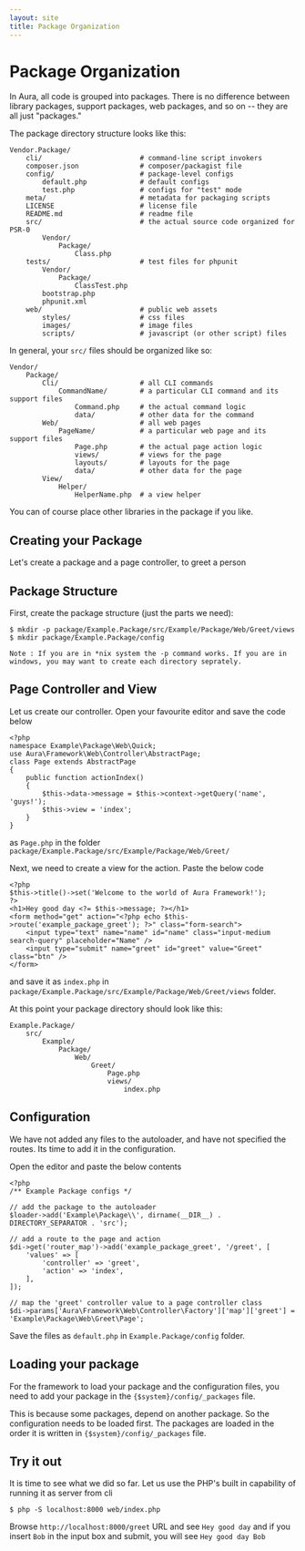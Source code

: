 ```yaml
---
layout: site
title: Package Organization
---
```


# Package Organization #

In Aura, all code is grouped into packages. There is no difference between
library packages, support packages, web packages, and so on -- they are all
just "packages."

The package directory structure looks like this:

    
    Vendor.Package/
        cli/                        # command-line script invokers
        composer.json               # composer/packagist file
        config/                     # package-level configs
            default.php             # default configs
            test.php                # configs for "test" mode
        meta/                       # metadata for packaging scripts
        LICENSE                     # license file
        README.md                   # readme file
        src/                        # the actual source code organized for PSR-0
            Vendor/
                Package/
                    Class.php
        tests/                      # test files for phpunit
            Vendor/
                Package/
                    ClassTest.php
            bootstrap.php
            phpunit.xml
        web/                        # public web assets
            styles/                 # css files
            images/                 # image files
            scripts/                # javascript (or other script) files

In general, your `src/` files should be organized like so:

    
    Vendor/
        Package/
            Cli/                    # all CLI commands
                CommandName/        # a particular CLI command and its support files
                    Command.php     # the actual command logic
                    data/           # other data for the command
            Web/                    # all web pages
                PageName/           # a particular web page and its support files
                    Page.php        # the actual page action logic
                    views/          # views for the page
                    layouts/        # layouts for the page
                    data/           # other data for the page
            View/
                Helper/
                    HelperName.php  # a view helper

You can of course place other libraries in the package if you like.

## Creating your Package ##

Let's create a package and a page controller, to greet a person

## Package Structure ##

First, create the package structure (just the parts we need):

    
    $ mkdir -p package/Example.Package/src/Example/Package/Web/Greet/views
    $ mkdir package/Example.Package/config

    Note : If you are in *nix system the -p command works. If you are in 
    windows, you may want to create each directory seprately.

## Page Controller and View ##

Let us create our controller. Open your favourite editor and save the code
below

    
    <?php
    namespace Example\Package\Web\Quick;
    use Aura\Framework\Web\Controller\AbstractPage;
    class Page extends AbstractPage
    {
        public function actionIndex()
        {
            $this->data->message = $this->context->getQuery('name', 'guys!');
            $this->view = 'index';
        }
    }

as `Page.php` in the folder `package/Example.Package/src/Example/Package/Web/Greet/`

Next, we need to create a view for the action. Paste the below code 

    
    <?php
    $this->title()->set('Welcome to the world of Aura Framework!');
    ?>
    <h1>Hey good day <?= $this->message; ?></h1>
    <form method="get" action="<?php echo $this->route('example_package_greet'); ?>" class="form-search">
        <input type="text" name="name" id="name" class="input-medium search-query" placeholder="Name" />
        <input type="submit" name="greet" id="greet" value="Greet" class="btn" />
    </form>
    
and save it as `index.php` in `package/Example.Package/src/Example/Package/Web/Greet/views`
folder.

At this point your package directory should look like this:

    
    Example.Package/
        src/
            Example/
                Package/
                    Web/
                        Greet/
                            Page.php
                            views/
                                index.php

## Configuration ##

We have not added any files to the autoloader, and have not specified 
the routes. Its time to add it in the configuration.

Open the editor and paste the below contents 

    
    <?php
    /** Example Package configs */
    
    // add the package to the autoloader
    $loader->add('Example\Package\\', dirname(__DIR__) . DIRECTORY_SEPARATOR . 'src');
    
    // add a route to the page and action
    $di->get('router_map')->add('example_package_greet', '/greet', [
        'values' => [
            'controller' => 'greet',
            'action' => 'index',
        ],
    ]);
    
    // map the 'greet' controller value to a page controller class
    $di->params['Aura\Framework\Web\Controller\Factory']['map']['greet'] = 'Example\Package\Web\Greet\Page';

Save the files as `default.php` in `Example.Package/config` folder.

## Loading your package ##

For the framework to load your package and the configuration files, 
you need to add your package in the `{$system}/config/_packages` file.

This is because some packages, depend on another package. So the configuration
needs to be loaded first. The packages are loaded in the order it is 
written in `{$system}/config/_packages` file.

## Try it out ##

It is time to see what we did so far.
Let us use the PHP's built in capability of running it as server from cli 

    $ php -S localhost:8000 web/index.php

Browse `http://localhost:8000/greet` URL and see `Hey good day` and if you 
insert `Bob` in the input box and submit, you will see `Hey good day Bob`
